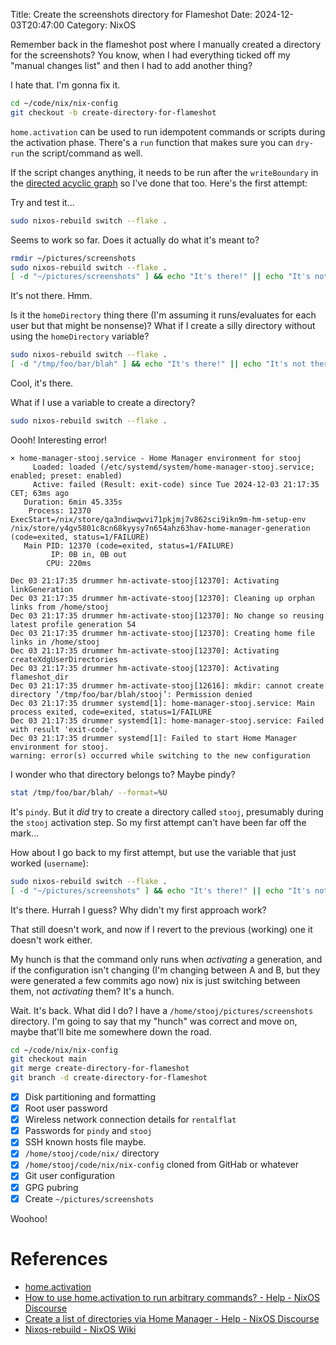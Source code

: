 Title: Create the screenshots directory for Flameshot
Date: 2024-12-03T20:47:00
Category: NixOS

Remember back in the <!--TODO Insert link to 18-install_flameshot --> flameshot post where I manually created a directory for the screenshots? You know, when I had everything ticked off my "manual changes list" and then I had to add another thing?

I hate that. I'm gonna fix it.

```bash
cd ~/code/nix/nix-config
git checkout -b create-directory-for-flameshot
```

`home.activation` can be used to run idempotent commands or scripts during the activation phase. There's a `run`  function that makes sure you can `dry-run` the script/command as well.

If the script changes anything, it needs to be run after the `writeBoundary` in the [directed acyclic graph](https://en.wikipedia.org/w/index.php?title=Directed_acyclic_graph) so I've done that too. Here's the first attempt:

<!-- TODO Link to commit b5b07f7 -->

Try and test it...

```bash
sudo nixos-rebuild switch --flake .
```

Seems to work so far. Does it actually do what it's meant to?

```bash
rmdir ~/pictures/screenshots
sudo nixos-rebuild switch --flake .
[ -d "~/pictures/screenshots" ] && echo "It's there!" || echo "It's not there"
```

It's not there. Hmm.

Is it the `homeDirectory` thing there (I'm assuming it runs/evaluates for each user but that might be nonsense)? What if I create a silly directory without using the `homeDirectory` variable?

<!-- TODO Link to commit b9fd841 -->

```bash
sudo nixos-rebuild switch --flake .
[ -d "/tmp/foo/bar/blah" ] && echo "It's there!" || echo "It's not there"
```

Cool, it's there. 

What if I use a variable to create a directory?

<!-- TODO Link to commit dc8cb99 -->

```bash
sudo nixos-rebuild switch --flake .
```

Oooh! Interesting error!

```
× home-manager-stooj.service - Home Manager environment for stooj
     Loaded: loaded (/etc/systemd/system/home-manager-stooj.service; enabled; preset: enabled)
     Active: failed (Result: exit-code) since Tue 2024-12-03 21:17:35 CET; 63ms ago
   Duration: 6min 45.335s
    Process: 12370 ExecStart=/nix/store/qa3ndiwqwvi71pkjmj7v862sci9ikn9m-hm-setup-env /nix/store/y4gv5801c8cn68kyysy7n654ahz63hav-home-manager-generation (code=exited, status=1/FAILURE)
   Main PID: 12370 (code=exited, status=1/FAILURE)
         IP: 0B in, 0B out
        CPU: 220ms

Dec 03 21:17:35 drummer hm-activate-stooj[12370]: Activating linkGeneration
Dec 03 21:17:35 drummer hm-activate-stooj[12370]: Cleaning up orphan links from /home/stooj
Dec 03 21:17:35 drummer hm-activate-stooj[12370]: No change so reusing latest profile generation 54
Dec 03 21:17:35 drummer hm-activate-stooj[12370]: Creating home file links in /home/stooj
Dec 03 21:17:35 drummer hm-activate-stooj[12370]: Activating createXdgUserDirectories
Dec 03 21:17:35 drummer hm-activate-stooj[12370]: Activating flameshot_dir
Dec 03 21:17:35 drummer hm-activate-stooj[12616]: mkdir: cannot create directory ‘/tmp/foo/bar/blah/stooj’: Permission denied
Dec 03 21:17:35 drummer systemd[1]: home-manager-stooj.service: Main process exited, code=exited, status=1/FAILURE
Dec 03 21:17:35 drummer systemd[1]: home-manager-stooj.service: Failed with result 'exit-code'.
Dec 03 21:17:35 drummer systemd[1]: Failed to start Home Manager environment for stooj.
warning: error(s) occurred while switching to the new configuration
```

I wonder who that directory belongs to? Maybe pindy?

```bash
stat /tmp/foo/bar/blah/ --format=%U
```

It's `pindy`. But it *did* try to create a directory called `stooj`, presumably during the `stooj` activation step. So my first attempt can't have been far off the mark...

How about I go back to my first attempt, but use the variable that just worked (`username`):

<!-- TODO Link to commit c00001e -->

```bash
sudo nixos-rebuild switch --flake .
[ -d "~/pictures/screenshots" ] && echo "It's there!" || echo "It's not there"
```

It's there. Hurrah I guess? Why didn't my first approach work?

<!-- TODO Link to commit 4127c3f -->

That still doesn't work, and now if I revert to the previous (working) one it doesn't work either.

<!-- TODO insert confused gif -->

My hunch is that the command only runs when *activating* a generation, and if the configuration isn't changing (I'm changing between A and B, but they were generated a few commits ago now) nix is just switching between them, not _activating_ them? It's a hunch.

Wait. It's back. What did I do? I have a `/home/stooj/pictures/screenshots` directory. I'm going to say that my "hunch" was correct and move on, maybe that'll bite me somewhere down the road.

```bash
cd ~/code/nix/nix-config
git checkout main
git merge create-directory-for-flameshot
git branch -d create-directory-for-flameshot
```

- [x] Disk partitioning and formatting
- [x] Root user password
- [x] Wireless network connection details for `rentalflat`
- [x] Passwords for `pindy` and `stooj`
- [x] SSH known hosts file maybe.
- [x] `/home/stooj/code/nix/` directory
- [x] `/home/stooj/code/nix/nix-config` cloned from GitHab or whatever
- [x] Git user configuration
- [x] GPG pubring
- [x] Create `~/pictures/screenshots`

Woohoo!

# References

- [home.activation](https://nix-community.github.io/home-manager/options.xhtml#opt-home.activation)
- [How to use home.activation to run arbitrary commands? - Help - NixOS Discourse](https://discourse.nixos.org/t/how-to-use-home-activation-to-run-arbitrary-commands/46749)
- [Create a list of directories via Home Manager - Help - NixOS Discourse](https://discourse.nixos.org/t/create-a-list-of-directories-via-home-manager/41255)
- [Nixos-rebuild - NixOS Wiki](https://nixos.wiki/wiki/Nixos-rebuild)
